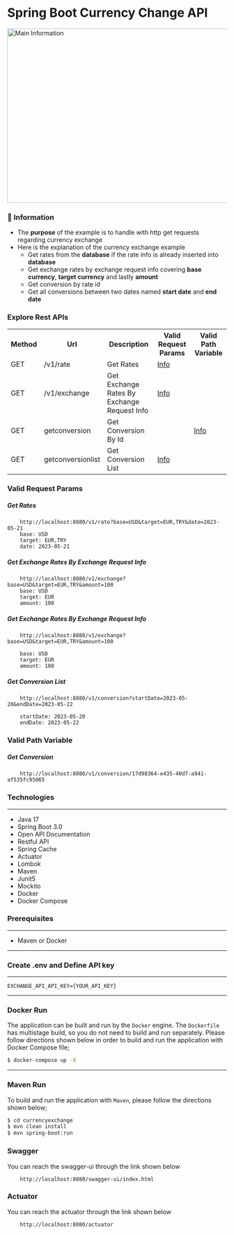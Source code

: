 # Spring Boot Currency Change API 

<img src="screenshots/spring_boot_currency_diagram.png" alt="Main Information" width="800" height="400">

### 📖 Information

<ul style="list-style-type:disc">
  <li>The <b>purpose</b> of the example is to handle with http get requests regarding currency exchange</li> 
  <li>Here is the explanation of the currency exchange example  
       <ul>
            <li>Get rates from the <b>database</b> if the rate info is already inserted into <b>database</b></li>
            <li>Get exchange rates by exchange request info covering <b>base currency</b>, <b>target currency</b> and lastly <b>amount</b></li>
            <li>Get conversion by rate id</li>
            <li>Get all conversions between two dates named <b>start date</b> and <b>end date</b> </li>
       </ul>
  </li>
</ul>

### Explore Rest APIs

<table style="width:100%">
  <tr>
      <th>Method</th>
      <th>Url</th>
      <th>Description</th>
      <th>Valid Request Params</th>
      <th>Valid Path Variable</th>
  </tr>
  <tr>
      <td>GET</td>
      <td>/v1/rate</td>
      <td>Get Rates</td>
      <td><a href="README.md#getrates">Info</a></td>
      <td></td>
  </tr>
  <tr>
      <td>GET</td>
      <td>/v1/exchange</td>
      <td>Get Exchange Rates By Exchange Request Info</td>
      <td><a href="README.md#getexchangeratesbyexchangerequestinfo">Info</a></td>
      <td></td>
  </tr>
  <tr>
      <td>GET</td>
      <td>getconversion</td>
      <td>Get Conversion By Id</td>
      <td></td>
      <td><a href="README.md#getgetconversion">Info</a></td>
  </tr>
  <tr>
      <td>GET</td>
      <td>getconversionlist</td>
      <td>Get Conversion List</td>
      <td><a href="README.md#getconversionlist">Info</a></td>
      <td></td>
  </tr>
</table>

### Valid Request Params

##### <a id="getrates"> Get Rates
```
    http://localhost:8080/v1/rate?base=USD&target=EUR,TRY&date=2023-05-21
    base: USD
    target: EUR,TRY
    date: 2023-05-21
```

##### <a id="getexchangeratesbyexchangerequestinfo"> Get Exchange Rates By Exchange Request Info
```
    http://localhost:8080/v1/exchange?base=USD&target=EUR,TRY&amount=100
    base: USD
    target: EUR
    amount: 100
```

##### <a id="getexchangeratesbyexchangerequestinfo"> Get Exchange Rates By Exchange Request Info
```
    http://localhost:8080/v1/exchange?base=USD&target=EUR,TRY&amount=100
    
    base: USD
    target: EUR
    amount: 100
```

##### <a id="getconversionlist"> Get Conversion List
```
    http://localhost:8080/v1/conversion?startDate=2023-05-20&endDate=2023-05-22
    
    startDate: 2023-05-20
    endDate: 2023-05-22
```

### Valid Path Variable

##### <a id="getconversion"> Get Conversion
```
    http://localhost:8080/v1/conversion/17d98364-e435-40d7-a941-af535fc95065
```

### Technologies

---
- Java 17
- Spring Boot 3.0
- Open API Documentation
- Restful API
- Spring Cache
- Actuator
- Lombok
- Maven
- Junit5
- Mockito
- Docker
- Docker Compose

### Prerequisites

---
- Maven or Docker
---


### Create .env and Define API key
---
    EXCHANGE_API_API_KEY={YOUR_API_KEY}
---

### Docker Run
The application can be built and run by the `Docker` engine. The `Dockerfile` has multistage build, so you do not need to build and run separately.
Please follow directions shown below in order to build and run the application with Docker Compose file;

```sh
$ docker-compose up -d
```

---
### Maven Run
To build and run the application with `Maven`, please follow the directions shown below;

```sh
$ cd currencyexchange
$ mvn clean install
$ mvn spring-boot:run
```

### Swagger
You can reach the swagger-ui through the link shown below
```
    http://localhost:8080/swagger-ui/index.html
```

### Actuator
You can reach the actuator through the link shown below
```
    http://localhost:8080/actuator
```
